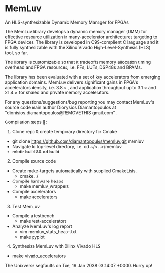 # MemLuv
An HLS-synthesizable Dynamic Memory Manager for FPGAs

The MemLuv library develops a dynamic memory manager (DMM) for effective resource utilization in many-accelerator architectures targeting to FPGA devices.  The library is developed in C99-complient C language and it is fully synthesizable with the Xilinx Vivado High-Level-Synthesis (HLS) tool, so far.

The library is customizable so that it tradeoffs memory allocation timing overhead and FPGA resources, i.e. FFs, LUTs, DSP48s and BRAMs.

The library has been evaluated with a set of key accelerators from emerging application domains. MemLuv delivers significant gains in FPGA's accelerators density, i.e. 3.8 × , and application throughput up to 3.1 × and 21.4 × for shared and private memory accelerators.

For any questions/suggestions/bug reporting you may contact MemLuv's source code main author Dionysios Diamantopoulos at "dionisios.diamantopoulos@REMOVETHIS gmail.com" .

Compilation steps :construction:: 

1. Clone repo & create temporary directory for Cmake
  * git clone https://github.com/diamantopoulos/memluv.git memluv
  * Navigate to top-level directory, i.e. cd ~/<...>/memluv
  * mkdir build && cd build
2. Compile source code
  * Create make-targets automatically with supplied CmakeLists.
    * cmake ../
  * Compile hardware heaps
    * make memluv_wrappers
  * Compile accelerators
    * make accelerators
3. Test MemLuv
  * Compile a testbench
    * make test-accelerators 
  * Analyze MemLuv's log report
    * vim memluv_stats_heap-<id>.txt
    * make pyplot
4. Synthesize MemLuv with Xilinx Vivado HLS
  * make vivado_accelerators
  
The Unixverse segfaults on Tue, 19 Jan 2038 03:14:07 +0000. Hurry up! 
